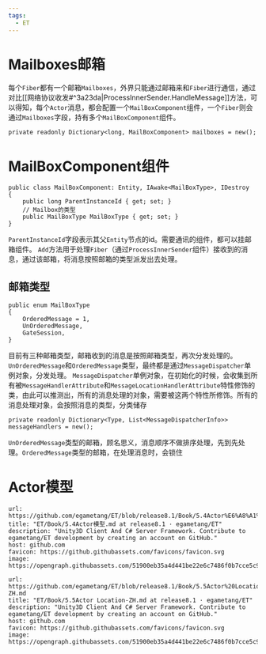 ```yaml
---
tags:
  - ET
---
```

# Mailboxes邮箱
每个`Fiber`都有一个邮箱`Mailboxes`，外界只能通过邮箱来和`Fiber`进行通信，通过对比[[网络协议收发#^3a23da|ProcessInnerSender.HandleMessage]]方法，可以得知，每个`Actor`消息，都会配置一个`MailBoxComponent`组件，一个`Fiber`则会通过`Mailboxes`字段，持有多个`MailBoxComponent`组件。
```CSharp
private readonly Dictionary<long, MailBoxComponent> mailboxes = new();
```
# MailBoxComponent组件
```CSharp
public class MailBoxComponent: Entity, IAwake<MailBoxType>, IDestroy  
{  
    public long ParentInstanceId { get; set; }  
    // Mailbox的类型  
    public MailBoxType MailBoxType { get; set; }  
}
```
`ParentInstanceId`字段表示其父`Entity`节点的id。需要通讯的组件，都可以挂邮箱组件。
`Add`方法用于处理`Fiber`（通过`ProcessInnerSender`组件）接收到的消息，通过该邮箱，将消息按照邮箱的类型派发出去处理。
## 邮箱类型
```CSharp
public enum MailBoxType  
{  
    OrderedMessage = 1,  
    UnOrderedMessage,  
    GateSession,  
}
```
目前有三种邮箱类型，邮箱收到的消息是按照邮箱类型，再次分发处理的。
`UnOrderedMessage`和`OrderedMessage`类型，最终都是通过`MessageDispatcher`单例对象，分发处理。
`MessageDispatcher`单例对象，在初始化的时候，会收集到所有被`MessageHandlerAttribute`和`MessageLocationHandlerAttribute`特性修饰的类，由此可以推测出，所有的消息处理的对象，需要被这两个特性所修饰。所有的消息处理对象，会按照消息的类型，分类储存
```CSharp
private readonly Dictionary<Type, List<MessageDispatcherInfo>> messageHandlers = new();
```
`UnOrderedMessage`类型的邮箱，顾名思义，消息顺序不做排序处理，先到先处理。`OrderedMessage`类型的邮箱，在处理消息时，会锁住

# Actor模型

```cardlink
url: https://github.com/egametang/ET/blob/release8.1/Book/5.4Actor%E6%A8%A1%E5%9E%8B.md
title: "ET/Book/5.4Actor模型.md at release8.1 · egametang/ET"
description: "Unity3D Client And C# Server Framework. Contribute to egametang/ET development by creating an account on GitHub."
host: github.com
favicon: https://github.githubassets.com/favicons/favicon.svg
image: https://opengraph.githubassets.com/51900eb35a4d441be22e6c7486f0b7cce5c94b385ea2cfcb0ccd4f81fa0c2a6e/egametang/ET
```

```cardlink
url: https://github.com/egametang/ET/blob/release8.1/Book/5.5Actor%20Location-ZH.md
title: "ET/Book/5.5Actor Location-ZH.md at release8.1 · egametang/ET"
description: "Unity3D Client And C# Server Framework. Contribute to egametang/ET development by creating an account on GitHub."
host: github.com
favicon: https://github.githubassets.com/favicons/favicon.svg
image: https://opengraph.githubassets.com/51900eb35a4d441be22e6c7486f0b7cce5c94b385ea2cfcb0ccd4f81fa0c2a6e/egametang/ET
```
